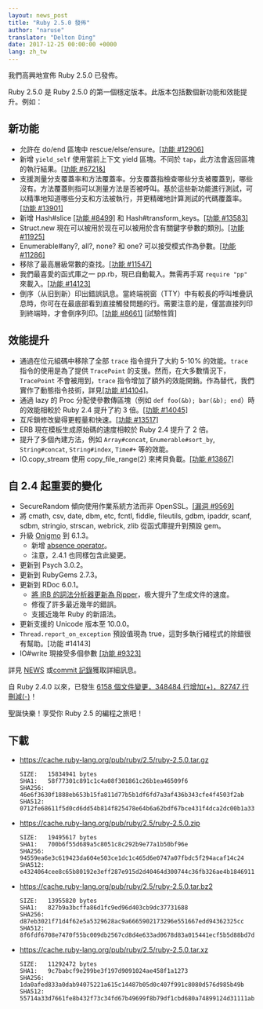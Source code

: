 ```yaml
---
layout: news_post
title: "Ruby 2.5.0 發佈"
author: "naruse"
translator: "Delton Ding"
date: 2017-12-25 00:00:00 +0000
lang: zh_tw
---
```


我們高興地宣佈 Ruby 2.5.0 已發佈。

Ruby 2.5.0 是 Ruby 2.5.0 的第一個穩定版本。此版本包括數個新功能和效能提升。例如：

## 新功能

* 允許在 do/end 區塊中 rescue/else/ensure。[[功能 #12906]](https://bugs.ruby-lang.org/issues/12906)
* 新增 `yield_self` 使用當前上下文 yield 區塊。不同於 `tap`，此方法會返回區塊的執行結果。[[功能 #6721&]](https://bugs.ruby-lang.org/issues/6721)
* 支援測量分支覆蓋率和方法覆蓋率。分支覆蓋指檢查哪些分支被覆蓋到，哪些沒有。方法覆蓋則指可以測量方法是否被呼叫。基於這些新功能進行測試，可以精準地知道哪些分支和方法被執行，并更精確地計算測試的代碼覆蓋率。[[功能 #13901]](https://bugs.ruby-lang.org/issues/13901)
* 新增 Hash#slice [[功能 #8499]](https://bugs.ruby-lang.org/issues/8499) 和 Hash#transform_keys。[[功能 #13583]](https://bugs.ruby-lang.org/issues/13583)
* Struct.new 現在可以被用於现在可以被用於含有關鍵字參數的類別。[[功能 #11925]](https://bugs.ruby-lang.org/issues/11925)
* Enumerable#any?, all?, none? 和 one? 可以接受模式作為參數。[[功能 #11286]](https://bugs.ruby-lang.org/issues/11286)
* 移除了最高層級常數的查找。[[功能 #11547]](https://bugs.ruby-lang.org/issues/11547)
* 我們最喜愛的函式庫之一 pp.rb，現已自動載入。無需再手寫 `require "pp"` 來載入。[[功能 #14123]](https://bugs.ruby-lang.org/issues/14123)
* 倒序（从旧到新）印出錯誤訊息。當終端視窗（TTY）中有較長的呼叫堆疊訊息時，你可在在最底部看到直接觸發問題的行。需要注意的是，僅當直接列印到終端時，才會倒序列印。[[功能 #8661]](https://bugs.ruby-lang.org/issues/8661) [試驗性質]

## 效能提升

* 通過在位元組碼中移除了全部 `trace` 指令提升了大約 5-10% 的效能。`trace` 指令的使用是為了提供 `TracePoint` 的支援。然而，在大多數情況下，`TracePoint` 不會被用到，`trace` 指令增加了額外的效能開銷。作為替代，我們實作了動態指令技術，詳見[[功能 #14104]](https://bugs.ruby-lang.org/issues/14104)。
* 通過 lazy 的 Proc 分配使參數傳區塊（例如 `def foo(&b); bar(&b); end`）時的效能相較於 Ruby 2.4 提升了約 3 倍。[[功能 #14045]](https://bugs.ruby-lang.org/issues/14045)
* 互斥鎖修改變得更輕量和快速。[[功能 #13517]](https://bugs.ruby-lang.org/issues/13517)
* ERB 現在模板生成原始碼的速度相較於 Ruby 2.4 提升了 2 倍。
* 提升了多個內建方法，例如 `Array#concat`, `Enumerable#sort_by`, `String#concat`, `String#index`, `Time#+` 等的效能。
* IO.copy\_stream 使用 copy\_file\_range(2) 來拷貝負載。[[功能 #13867]](https://bugs.ruby-lang.org/issues/13867)

## 自 2.4 起重要的變化

* SecureRandom 傾向使用作業系統方法而非 OpenSSL。[[漏洞 #9569]]((https://bugs.ruby-lang.org/issues/9569))
* 將 cmath, csv, date, dbm, etc, fcntl, fiddle, fileutils, gdbm, ipaddr, scanf, sdbm, stringio, strscan, webrick, zlib 從函式庫提升到預設 gem。
* 升級 [Onigmo](https://github.com/k-takata/Onigmo/) 到 6.1.3。
  * 新增 [absence operator](https://github.com/k-takata/Onigmo/issues/87)。
  * 注意，2.4.1 也同樣包含此變更。
* 更新到 Psych 3.0.2。
* 更新到 RubyGems 2.7.3。
* 更新到 RDoc 6.0.1。
  * [將 IRB 的詞法分析器更新為 Ripper](https://github.com/ruby/rdoc/pull/512)，极大提升了生成文件的速度。
  * 修復了許多最近幾年的錯誤。
  * 支援近幾年 Ruby 的新語法。
* 更新支援的 Unicode 版本至 10.0.0。
* `Thread.report_on_exception` 預設值現為 true，這對多執行緒程式的除錯很有幫助。[功能 #14143]
* IO#write 現接受多個參數 [[功能 #9323]](https://bugs.ruby-lang.org/issues/9323)

詳見 [NEWS](https://github.com/ruby/ruby/blob/v2_5_0/NEWS) 或[commit 記錄](https://github.com/ruby/ruby/compare/v2_4_0...v2_5_0)獲取詳細訊息。

自 Ruby 2.4.0 以來，已發生 [6158 個文件變更，348484 行增加(+)，82747 行刪減(-)](https://github.com/ruby/ruby/compare/v2_4_0...v2_5_0)！

聖誕快樂！享受你 Ruby 2.5 的編程之旅吧！

## 下載

* <https://cache.ruby-lang.org/pub/ruby/2.5/ruby-2.5.0.tar.gz>

      SIZE:   15834941 bytes
      SHA1:   58f77301c891c1c4a08f301861c26b1ea46509f6
      SHA256: 46e6f3630f1888eb653b15fa811d77b5b1df6fd7a3af436b343cfe4f4503f2ab
      SHA512: 0712fe68611f5d0cd6dd54b814f825478e64b6a62bdf67bce431f4dca2dc00b1a33f77bebfbcd0a151118a1152554ab457decde435b424aa1f004bc0aa40580d

* <https://cache.ruby-lang.org/pub/ruby/2.5/ruby-2.5.0.zip>

      SIZE:   19495617 bytes
      SHA1:   700b6f55d689a5c8051c8c292b9e77a1b50bf96e
      SHA256: 94559ea6e3c619423da604e503ce1dc1c465d6e0747a07fbdc5f294acaf14c24
      SHA512: e4324064cee8c65b80192e3eff287e915d2d40464d300744c36fb326ae4b1846911400a99d4332192d8a217009d3a5209b43eb5e8bc0b739035bef89cc493e84

* <https://cache.ruby-lang.org/pub/ruby/2.5/ruby-2.5.0.tar.bz2>

      SIZE:   13955820 bytes
      SHA1:   827b9a3bcffa86d1fc9ed96d403cb9dc37731688
      SHA256: d87eb3021f71d4f62e5a5329628ac9a6665902173296e551667edd94362325cc
      SHA512: 8f6fdf6708e7470f55bc009db2567cd8d4e633ad0678d83a015441ecf5b5d88bd7da8fb8533a42157ff83b74d00b6dc617d39bbb17fc2c6c12287a1d8eaa0f2c

* <https://cache.ruby-lang.org/pub/ruby/2.5/ruby-2.5.0.tar.xz>

      SIZE:   11292472 bytes
      SHA1:   9c7babcf9e299be3f197d9091024ae458f1a1273
      SHA256: 1da0afed833a0dab94075221a615c14487b05d0c407f991c8080d576d985b49b
      SHA512: 55714a33d7661fe8b432f73c34fd67b49699f8b79df1cbd680a74899124d31111ab0f444677672aac1ba725820182940d485efb2db0bf2bc96737c5d40c54578
